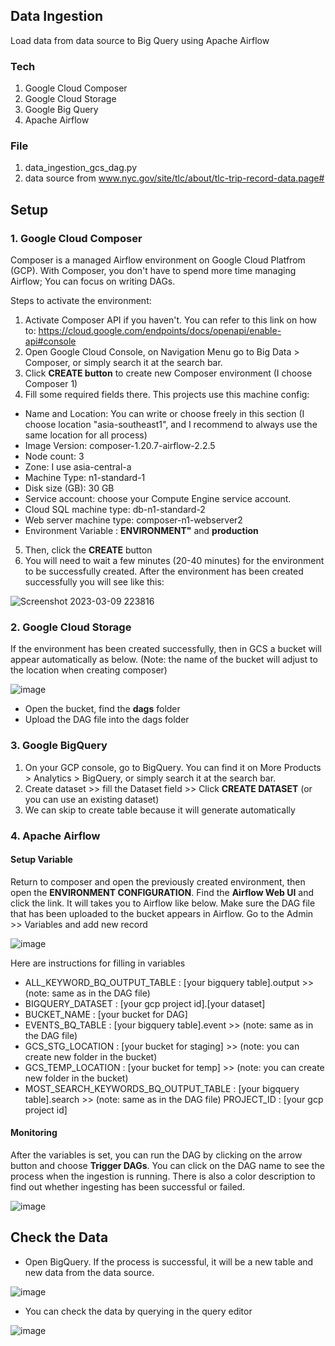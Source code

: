 ## Data Ingestion
Load data from data source to Big Query using Apache Airflow

### Tech
1. Google Cloud Composer
2. Google Cloud Storage
3. Google Big Query
4. Apache Airflow

### File
1. data_ingestion_gcs_dag.py
2. data source from www.nyc.gov/site/tlc/about/tlc-trip-record-data.page#

## Setup
### 1. Google Cloud Composer
Composer is a managed Airflow environment on Google Cloud Platfrom (GCP). With Composer, you don't have to spend more time managing Airflow; You can focus on writing DAGs. 

Steps to activate the environment:
1. Activate Composer API if you haven't. You can refer to this link on how to: https://cloud.google.com/endpoints/docs/openapi/enable-api#console
2. Open Google Cloud Console, on Navigation Menu go to Big Data > Composer, or simply search it at the search bar.
3. Click **CREATE button** to create new Composer environment (I choose Composer 1)
4. Fill some required fields there. This projects use this machine config:
- Name and Location: You can write or choose freely in this section (I choose location "asia-southeast1", and I recommend to always use the same location for all process)
- Image Version: composer-1.20.7-airflow-2.2.5
- Node count: 3
- Zone: I use asia-central-a
- Machine Type: n1-standard-1
- Disk size (GB): 30 GB
- Service account: choose your Compute Engine service account.
- Cloud SQL machine type: db-n1-standard-2
- Web server machine type: composer-n1-webserver2
- Environment Variable : **ENVIRONMENT"** and **production**
5. Then, click the **CREATE** button
6. You will need to wait a few minutes (20-40 minutes) for the environment to be successfully created. After the environment has been created successfully you will see like this:

![Screenshot 2023-03-09 223816](https://user-images.githubusercontent.com/107783827/224074938-4ef69730-4f70-499e-9ae5-82c227c5a399.png)

### 2. Google Cloud Storage
If the environment has been created successfully, then in GCS a bucket will appear automatically as below. (Note: the name of the bucket will adjust to the location when creating composer)

![image](https://user-images.githubusercontent.com/107783827/224075800-925c4063-d9aa-4a2e-b7f5-7ffe7d2c7013.png)
- Open the bucket, find the **dags** folder
- Upload the DAG file into the dags folder

### 3. Google BigQuery
1. On your GCP console, go to BigQuery. You can find it on More Products > Analytics > BigQuery, or simply search it at the search bar.
2. Create dataset >> fill the Dataset field >> Click **CREATE DATASET** (or you can use an existing dataset)
3. We can skip to create table because it will generate automatically

### 4. Apache Airflow
#### Setup Variable
Return to composer and open the previously created environment, then open the **ENVIRONMENT CONFIGURATION**. Find the **Airflow Web UI** and click the link. It will takes you to Airflow like below. Make sure the DAG file that has been uploaded to the bucket appears in Airflow. Go to the Admin >> Variables and add new record

![image](https://user-images.githubusercontent.com/107783827/224084572-51967234-eebb-4ffa-8750-687a2dd4720d.png)

Here are instructions for filling in variables
- ALL_KEYWORD_BQ_OUTPUT_TABLE : [your bigquery table].output >> (note: same as in the DAG file)
- BIGQUERY_DATASET : [your gcp project id].[your dataset]
- BUCKET_NAME : [your bucket for DAG]
- EVENTS_BQ_TABLE : [your bigquery table].event >> (note: same as in the DAG file)
- GCS_STG_LOCATION : [your bucket for staging] >> (note: you can create new folder in the bucket)
- GCS_TEMP_LOCATION : [your bucket for temp] >> (note: you can create new folder in the bucket)
- MOST_SEARCH_KEYWORDS_BQ_OUTPUT_TABLE : [your bigquery table].search >> (note: same as in the DAG file) 
PROJECT_ID : [your gcp project id]

#### Monitoring
After the variables is set, you can run the DAG by clicking on the arrow button and choose **Trigger DAGs**. You can click on the DAG name to see the process when the ingestion is running. There is also a color description to find out whether ingesting has been successful or failed.

![image](https://user-images.githubusercontent.com/107783827/224080952-49e8d131-7c0f-4755-8e3a-3b7c2dea4b80.png)

## Check the Data
- Open BigQuery. If the process is successful, it will be a new table and new data from the data source.

![image](https://user-images.githubusercontent.com/107783827/224088524-825d0d6f-c604-4a9b-865b-252e1075dd77.png)

- You can check the data by querying in the query editor

![image](https://user-images.githubusercontent.com/107783827/224088904-79c78dd0-28ab-4f2d-8354-1931bdabe5a0.png)
